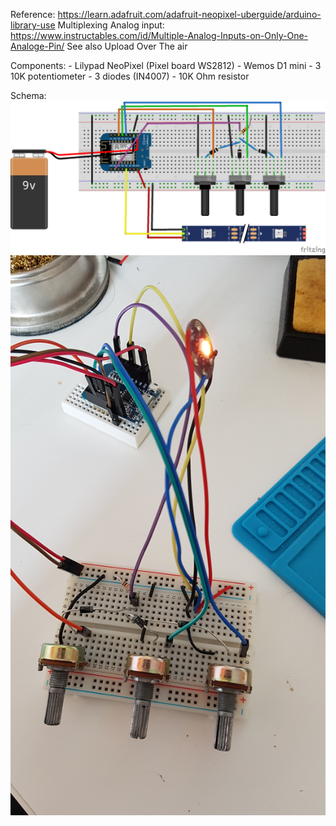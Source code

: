 
Reference: 
https://learn.adafruit.com/adafruit-neopixel-uberguide/arduino-library-use
Multiplexing Analog input: https://www.instructables.com/id/Multiple-Analog-Inputs-on-Only-One-Analoge-Pin/
See also Upload Over The air

Components:
    - Lilypad NeoPixel (Pixel board WS2812)
    - Wemos D1 mini
    - 3 10K potentiometer
    - 3 diodes (IN4007)
    - 10K Ohm resistor


Schema:
![Alt text](./schemas/NeoPixel-Potentiometer_bb.png?raw=true "Breadboard")
![Alt text](./schemas/20190928_162556.jpg?raw=true "Photo")